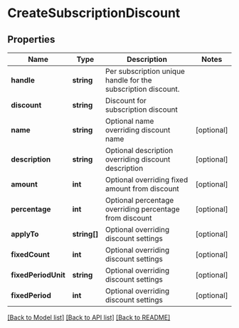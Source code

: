 # CreateSubscriptionDiscount

## Properties
Name | Type | Description | Notes
------------ | ------------- | ------------- | -------------
**handle** | **string** | Per subscription unique handle for the subscription discount. | 
**discount** | **string** | Discount for subscription discount | 
**name** | **string** | Optional name overriding discount name | [optional] 
**description** | **string** | Optional description overriding discount description | [optional] 
**amount** | **int** | Optional overriding fixed amount from discount | [optional] 
**percentage** | **int** | Optional percentage overriding percentage from discount | [optional] 
**applyTo** | **string[]** | Optional overriding discount settings | [optional] 
**fixedCount** | **int** | Optional overriding discount settings | [optional] 
**fixedPeriodUnit** | **string** | Optional overriding discount settings | [optional] 
**fixedPeriod** | **int** | Optional overriding discount settings | [optional] 

[[Back to Model list]](../../README.md#documentation-for-models) [[Back to API list]](../../README.md#documentation-for-api-endpoints) [[Back to README]](../../README.md)

